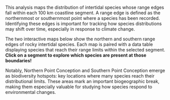 This analysis maps the distribution of intertidal species whose range edges fall within each 100 km coastline segment. A range edge is defined as the northernmost or southernmost point where a species has been recorded. Identifying these edges is important for tracking how species distributions may shift over time, especially in response to climate change.

The two interactive maps below show the northern and southern range edges of rocky intertidal species. Each map is paired with a data table displaying species that reach their range limits within the selected segment. **Click on a segment to explore which species are present at those boundaries!**

Notably, Northern Point Conception and Southern Point Conception emerge as biodiversity hotspots: key locations where many species reach their distributional limits. These areas mark an important biogeographic break, making them especially valuable for studying how species respond to environmental changes.